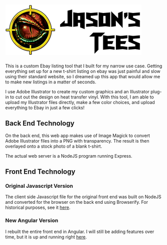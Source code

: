 # ![Jason's Tees](public/image/jasons-tees-logo.png)

This is a custom Ebay listing tool that I built for my narrow use case. Getting everything set up for a new t-shirt listing on ebay was just painful and slow using their standard website, so I dreamed up this app that would allow me to make new listings in a matter of seconds.

I use Adobe Illustrator to create my custom graphics and an Illustrator plug-in to cut out the design on heat transfer vinyl. With this tool, I am able to upload my Illustrator files directly, make a few color choices, and upload everything to Ebay in just a few clicks!

## Back End Technology

On the back end, this web app makes use of Image Magick to convert Adobe Illustrator files into a PNG with transparency. The result is then overlayed onto a stock photo of a blank t-shirt.

The actual web server is a NodeJS program running Express.

## Front End Technology

### Original Javascript Version

The client side Javascript file for the original front end was built on NodeJS and converted for the browser on the back end using Browserify. For historical purposes, see it [here](https://t-shirts.jasonlambert.io/old-version).

### New Angular Version

I rebuilt the entire front end in Angular. I will still be adding features over time, but it is up and running right [here](https://t-shirts.jasonlambert.io/create).
